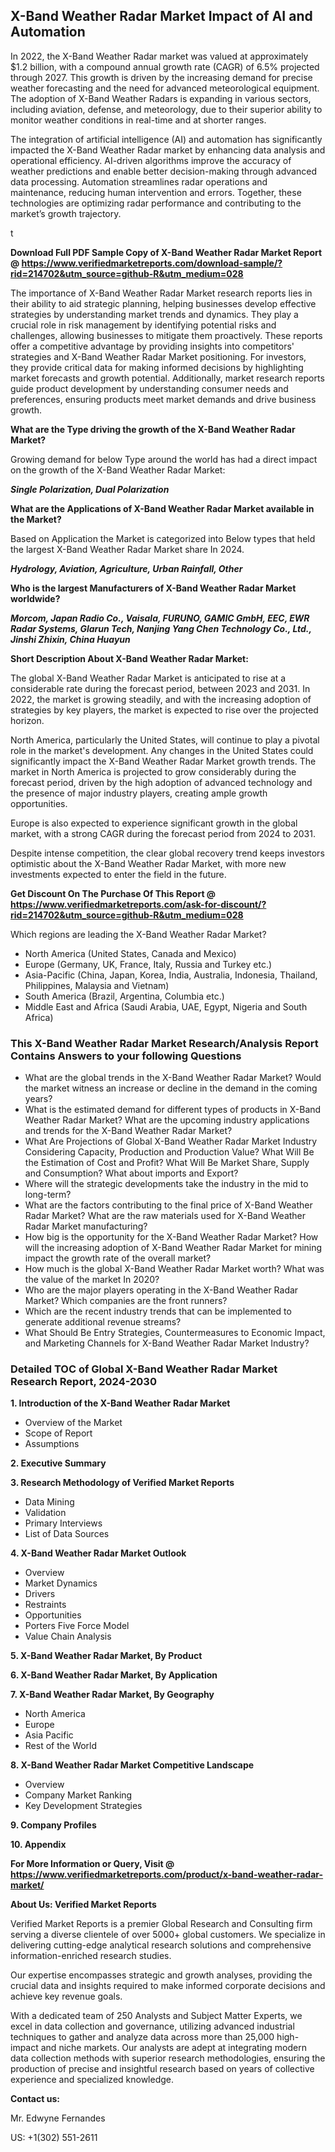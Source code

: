 <h2>X-Band Weather Radar Market Impact of AI and Automation</h2><p>In 2022, the X-Band Weather Radar market was valued at approximately $1.2 billion, with a compound annual growth rate (CAGR) of 6.5% projected through 2027. This growth is driven by the increasing demand for precise weather forecasting and the need for advanced meteorological equipment. The adoption of X-Band Weather Radars is expanding in various sectors, including aviation, defense, and meteorology, due to their superior ability to monitor weather conditions in real-time and at shorter ranges.</p><p>The integration of artificial intelligence (AI) and automation has significantly impacted the X-Band Weather Radar market by enhancing data analysis and operational efficiency. AI-driven algorithms improve the accuracy of weather predictions and enable better decision-making through advanced data processing. Automation streamlines radar operations and maintenance, reducing human intervention and errors. Together, these technologies are optimizing radar performance and contributing to the market’s growth trajectory.</p>t</p><p id="" class=""><strong>Download Full PDF Sample Copy of X-Band Weather Radar Market Report @ <a href="https://www.verifiedmarketreports.com/download-sample/?rid=214702&utm_source=github-R&utm_medium=028" target="_blank">https://www.verifiedmarketreports.com/download-sample/?rid=214702&utm_source=github-R&utm_medium=028</a></strong></p><p>The importance of&nbsp;X-Band Weather Radar Market research reports lies in their ability to aid strategic planning, helping businesses develop effective strategies by understanding market trends and dynamics. They play a crucial role in risk management by identifying potential risks and challenges, allowing businesses to mitigate them proactively. These reports offer a competitive advantage by providing insights into competitors' strategies and X-Band Weather Radar Market positioning. For investors, they provide critical data for making informed decisions by highlighting market forecasts and growth potential. Additionally, market research reports guide product development by understanding consumer needs and preferences, ensuring products meet market demands and drive business growth.</p><p><strong>What are the&nbsp;Type driving the growth of the X-Band Weather Radar Market?</strong></p><p id="" class="">Growing demand for below Type around the world has had a direct impact on the growth of the X-Band Weather Radar Market:</p><em><strong>Single Polarization, Dual Polarization</strong></em></p><strong>What are the&nbsp;Applications&nbsp;of X-Band Weather Radar Market available in the Market?</strong></p><p id="" class="">Based on Application the Market is categorized into Below types that held the largest X-Band Weather Radar Market share In 2024.</p><em><strong>Hydrology, Aviation, Agriculture, Urban Rainfall, Other</strong></em></p><strong>Who is the largest Manufacturers of X-Band Weather Radar Market worldwide?</strong></p><p><em><strong>Morcom, Japan Radio Co., Vaisala, FURUNO, GAMIC GmbH, EEC, EWR Radar Systems, Glarun Tech, Nanjing Yang Chen Technology Co., Ltd., Jinshi Zhixin, China Huayun</strong></em></p><p id="" class=""><strong>Short Description About X-Band Weather Radar Market:</strong></p><p>The global X-Band Weather Radar Market is anticipated to rise at a considerable rate during the forecast period, between 2023 and 2031. In 2022, the market is growing steadily, and with the increasing adoption of strategies by key players, the market is expected to rise over the projected horizon.</p><p>North America, particularly the United States, will continue to play a pivotal role in the market's development. Any changes in the United States could significantly impact the X-Band Weather Radar Market growth trends. The market in North America is projected to grow considerably during the forecast period, driven by the high adoption of advanced technology and the presence of major industry players, creating ample growth opportunities.</p><p>Europe is also expected to experience significant growth in the global market, with a strong CAGR during the forecast period from 2024 to 2031.</p><p>Despite intense competition, the clear global recovery trend keeps investors optimistic about the X-Band Weather Radar Market, with more new investments expected to enter the field in the future.</p><p id="" class=""><strong>Get Discount On The Purchase Of This Report @ <a href="https://www.verifiedmarketreports.com/ask-for-discount/?rid=214702&utm_source=github-R&utm_medium=028" target="_blank">https://www.verifiedmarketreports.com/ask-for-discount/?rid=214702&utm_source=github-R&utm_medium=028</a></strong></p>Which regions are leading the X-Band Weather Radar Market?</p><ul><li>North America (United States, Canada and Mexico)</li><li>Europe (Germany, UK, France, Italy, Russia and Turkey etc.)</li><li>Asia-Pacific (China, Japan, Korea, India, Australia, Indonesia, Thailand, Philippines, Malaysia and Vietnam)</li><li>South America (Brazil, Argentina, Columbia etc.)</li><li>Middle East and Africa (Saudi Arabia, UAE, Egypt, Nigeria and South Africa)</li></ul><h3 id="" class="">This X-Band Weather Radar Market Research/Analysis Report Contains Answers to your following Questions</h3><ul><li>What are the global trends in the X-Band Weather Radar Market? Would the market witness an increase or decline in the demand in the coming years?</li><li>What is the estimated demand for different types of products in X-Band Weather Radar Market? What are the upcoming industry applications and trends for the X-Band Weather Radar Market?</li><li>What Are Projections of Global X-Band Weather Radar Market Industry Considering Capacity, Production and Production Value? What Will Be the Estimation of Cost and Profit? What Will Be Market Share, Supply and Consumption? What about imports and Export?</li><li>Where will the strategic developments take the industry in the mid to long-term?</li><li>What are the factors contributing to the final price of X-Band Weather Radar Market? What are the raw materials used for X-Band Weather Radar Market manufacturing?</li><li>How big is the opportunity for the X-Band Weather Radar Market? How will the increasing adoption of X-Band Weather Radar Market for mining impact the growth rate of the overall market?</li><li>How much is the global X-Band Weather Radar Market worth? What was the value of the market In 2020?</li><li>Who are the major players operating in the X-Band Weather Radar Market? Which companies are the front runners?</li><li>Which are the recent industry trends that can be implemented to generate additional revenue streams?</li><li>What Should Be Entry Strategies, Countermeasures to Economic Impact, and Marketing Channels for X-Band Weather Radar Market Industry?</li></ul><h3 id="" class="">Detailed TOC of Global X-Band Weather Radar Market Research Report, 2024-2030</h3><p id="" class=""><strong>1. Introduction of the X-Band Weather Radar Market</strong></p><ul><li>Overview of the Market</li><li>Scope of Report</li><li>Assumptions</li></ul><p id="" class=""><strong>2. Executive Summary</strong></p><p id="" class=""><strong>3. Research Methodology of Verified Market Reports</strong></p><ul><li>Data Mining</li><li>Validation</li><li>Primary Interviews</li><li>List of Data Sources</li></ul><p id="" class=""><strong>4. X-Band Weather Radar Market Outlook</strong></p><ul><li>Overview</li><li>Market Dynamics</li><li>Drivers</li><li>Restraints</li><li>Opportunities</li><li>Porters Five Force Model</li><li>Value Chain Analysis</li></ul><p id="" class=""><strong>5. X-Band Weather Radar Market, By Product</strong></p><p id="" class=""><strong>6. X-Band Weather Radar Market, By Application</strong></p><p id="" class=""><strong>7. X-Band Weather Radar Market, By Geography</strong></p><ul><li>North America</li><li>Europe</li><li>Asia Pacific</li><li>Rest of the World</li></ul><p id="" class=""><strong>8. X-Band Weather Radar Market Competitive Landscape</strong></p><ul><li>Overview</li><li>Company Market Ranking</li><li>Key Development Strategies</li></ul><p id="" class=""><strong>9. Company Profiles</strong></p><p id="" class=""><strong>10. Appendix</strong></p><p id="" class=""><strong>For More Information or Query, Visit @ <a href="https://www.verifiedmarketreports.com/product/x-band-weather-radar-market/" target="_blank">https://www.verifiedmarketreports.com/product/x-band-weather-radar-market/</a></strong></p><p id="" class=""><strong>About Us: Verified Market Reports</strong></p><p id="" class="">Verified Market Reports is a premier Global Research and Consulting firm serving a diverse clientele of over 5000+ global customers. We specialize in delivering cutting-edge analytical research solutions and comprehensive information-enriched research studies.</p><p id="" class="">Our expertise encompasses strategic and growth analyses, providing the crucial data and insights required to make informed corporate decisions and achieve key revenue goals.</p><p id="" class="">With a dedicated team of 250 Analysts and Subject Matter Experts, we excel in data collection and governance, utilizing advanced industrial techniques to gather and analyze data across more than 25,000 high-impact and niche markets. Our analysts are adept at integrating modern data collection methods with superior research methodologies, ensuring the production of precise and insightful research based on years of collective experience and specialized knowledge.</p><p id="" class=""><strong>Contact us:</strong></p><p id="" class="">Mr. Edwyne Fernandes</p><p id="" class="">US: +1(302) 551-2611</p>